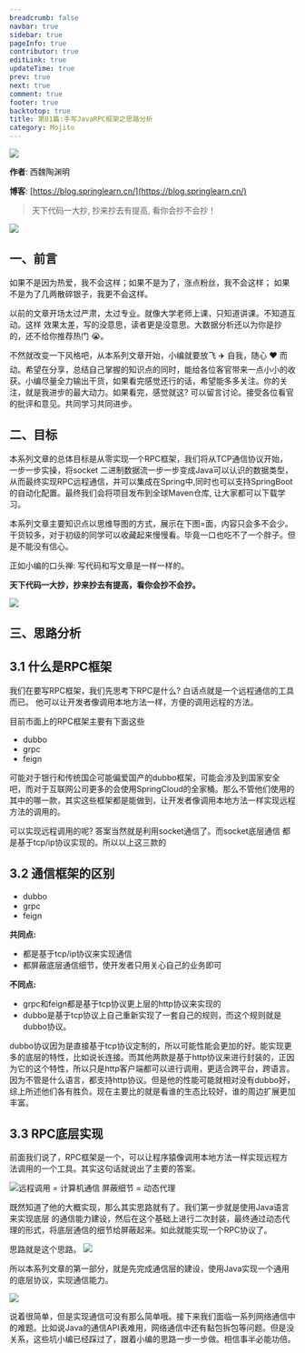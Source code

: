 ```yaml
---
breadcrumb: false
navbar: true
sidebar: true
pageInfo: true
contributor: true
editLink: true
updateTime: true
prev: true
next: true
comment: true
footer: true
backtotop: true
title: 第01篇:手写JavaRPC框架之思路分析
category: Mojito
---
```


![](https://img.springlearn.cn/blog/8d93a4aaf770ccc367e4bcc40513ff1b.png)

**作者**: 西魏陶渊明

**博客**: [https://blog.springlearn.cn/](https://blog.springlearn.cn/)

>天下代码一大抄, 抄来抄去有提高, 看你会抄不会抄！

![](https://img-blog.csdnimg.cn/img_convert/10e3b1ba78ed2cd6afb33928df91a52f.gif)


## 一、前言
如果不是因为热爱，我不会这样；如果不是为了，涨点粉丝，我不会这样；
如果不是为了几两散碎银子，我更不会这样。

以前的文章开场太过严肃，太过专业。就像大学老师上课，只知道讲课。不知道互动。这样
效果太差，写的没意思，读者更是没意思。大数据分析还以为你是抄的，还不给你推荐热门 😭。

不然就改变一下风格吧，从本系列文章开始，小编就要放飞 ✈️ 自我，随心 ❤️ 而动。希望在分享，总结自己掌握的知识点的同时，能给各位客官带来一点小小的收获。小编尽量全力输出干货，如果看完感觉还行的话，希望能多多关注。你的关注，就是我进步的最大动力。如果看完，感觉就这? 可以留言讨论。接受各位看官的批评和意见。共同学习共同进步。


## 二、目标

本系列文章的总体目标是从零实现一个RPC框架，我们将从TCP通信协议开始，
一步一步实操，将socket 二进制数据流一步一步变成Java可以认识的数据类型，
从而最终实现RPC远程通信，并可以集成在Spring中,同时也可以支持SpringBoot的自动化配置。最终我们会将项目发布到全球Maven仓库, 让大家都可以下载学习。

本系列文章主要知识点以思维导图的方式，展示在下图=面，内容只会多不会少。干货较多，对于初级的同学可以收藏起来慢慢看。毕竟一口也吃不了一个胖子。但是不能没有信心。

正如小编的口头禅: 写代码和写文章是一样一样的。

**天下代码一大抄，抄来抄去有提高，看你会抄不会抄。**

![](https://img.springlearn.cn/blog/7bdbd93d0e2d1b9bd0c150e119ae665a.png)

## 三、思路分析


## 3.1 什么是RPC框架
我们在要写RPC框架，我们先思考下RPC是什么? 白话点就是一个远程通信的工具而已。
他可以让开发者像调用本地方法一样，方便的调用远程的方法。

目前市面上的RPC框架主要有下面这些

- dubbo
- grpc
- feign

可能对于银行和传统国企可能偏爱国产的dubbo框架，可能会涉及到国家安全吧，而对于互联网公司更多的会使用SpringCloud的全家桶。那么不管他们使用的其中的哪一款，其实这些框架都是能做到，让开发者像调用本地方法一样实现远程方法的调用的。

可以实现远程调用的呢? 答案当然就是利用socket通信了。而socket底层通信
都是基于tcp/ip协议实现的。所以以上这三款的


## 3.2  通信框架的区别
- dubbo
- grpc
- feign


**共同点:**
- 都是基于tcp/ip协议来实现通信
- 都屏蔽底层通信细节，使开发者只用关心自己的业务即可

**不同点:**
- grpc和feign都是基于tcp协议更上层的http协议来实现的
- dubbo是基于tcp协议上自己重新实现了一套自己的规则，而这个规则就是dubbo协议。


dubbo协议因为是直接基于tcp协议定制的，所以可能性能会更加的好。能实现更多的底层的特性，比如说长连接。而其他两款是基于http协议来进行封装的，正因为它的这个特性，所以只是http客户端都可以进行调用，更适合跨平台，跨语言。因为不管是什么语言，都支持http协议。但是他的性能可能就相对没有dubbo好，综上所述他们各有胜负。现在主要比的就是看谁的生态比较好，谁的周边扩展更加丰富。


## 3.3 RPC底层实现

前面我们说了，RPC框架是一个，可以让程序猿像调用本地方法一样实现远程方法调用的一个工具。其实这句话就说出了主要的答案。

![远程调用 = 计算机通信
屏蔽细节 = 动态代理](https://img.springlearn.cn/blog/7f72d53f64e4181913a662abc2b37143.png)




既然知道了他的大概实现，那么其实思路就有了。我们第一步就是使用Java语言来实现底层
的通信能力建设，然后在这个基础上进行二次封装，最终通过动态代理的形式，将底层通信的细节给屏蔽起来。如此就能实现一个RPC协议了。

思路就是这个思路。
![](https://img.springlearn.cn/blog/e9c48572c567ba6fdd6a5a3fbe603f24.png)

所以本系列文章的第一部分，就是先完成通信层的建设，使用Java实现一个通用的底层协议，实现通信能力。

![](https://img.springlearn.cn/blog/07fa03c0a8f866bb365cb43e85b05317.png)

说着很简单，但是实现通信可没有那么简单哦。接下来我们面临一系列网络通信中的难题。比如说Java的通信API表难用，网络通信中还有黏包拆包等问题。但是没关系，这些坑小编已经踩过了，跟着小编的思路一步一步做。相信事半必能功倍。


